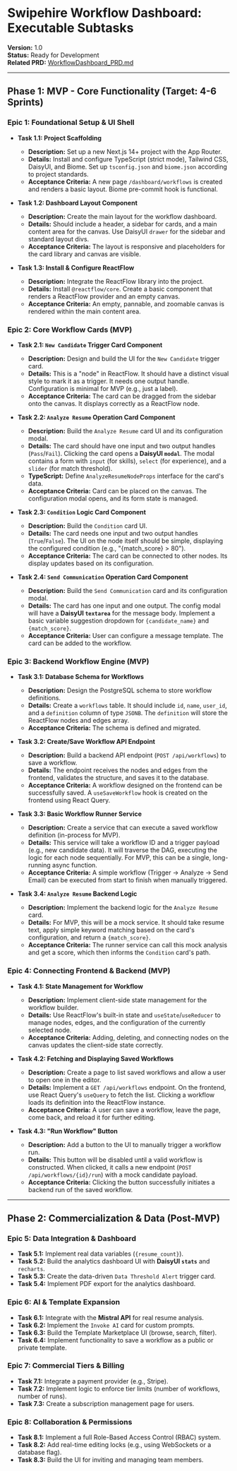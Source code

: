 
# Swipehire Workflow Dashboard: Executable Subtasks

**Version:** 1.0  
**Status:** Ready for Development  
**Related PRD:** [WorkflowDashboard_PRD.md](./WorkflowDashboard_PRD.md)

---

## Phase 1: MVP - Core Functionality (Target: 4-6 Sprints)

### Epic 1: Foundational Setup & UI Shell

*   **Task 1.1: Project Scaffolding**
    *   **Description:** Set up a new Next.js 14+ project with the App Router.
    *   **Details:** Install and configure TypeScript (strict mode), Tailwind CSS, DaisyUI, and Biome. Set up `tsconfig.json` and `biome.json` according to project standards.
    *   **Acceptance Criteria:** A new page `/dashboard/workflows` is created and renders a basic layout. Biome pre-commit hook is functional.

*   **Task 1.2: Dashboard Layout Component**
    *   **Description:** Create the main layout for the workflow dashboard.
    *   **Details:** Should include a header, a sidebar for cards, and a main content area for the canvas. Use DaisyUI `drawer` for the sidebar and standard layout divs.
    *   **Acceptance Criteria:** The layout is responsive and placeholders for the card library and canvas are visible.

*   **Task 1.3: Install & Configure ReactFlow**
    *   **Description:** Integrate the ReactFlow library into the project.
    *   **Details:** Install `@reactflow/core`. Create a basic component that renders a ReactFlow provider and an empty canvas.
    *   **Acceptance Criteria:** An empty, pannable, and zoomable canvas is rendered within the main content area.

### Epic 2: Core Workflow Cards (MVP)

*   **Task 2.1: `New Candidate` Trigger Card Component**
    *   **Description:** Design and build the UI for the `New Candidate` trigger card.
    *   **Details:** This is a "node" in ReactFlow. It should have a distinct visual style to mark it as a trigger. It needs one output handle. Configuration is minimal for MVP (e.g., just a label).
    *   **Acceptance Criteria:** The card can be dragged from the sidebar onto the canvas. It displays correctly as a ReactFlow node.

*   **Task 2.2: `Analyze Resume` Operation Card Component**
    *   **Description:** Build the `Analyze Resume` card UI and its configuration modal.
    *   **Details:** The card should have one input and two output handles (`Pass`/`Fail`). Clicking the card opens a **DaisyUI `modal`**. The modal contains a form with `input` (for skills), `select` (for experience), and a `slider` (for match threshold).
    *   **TypeScript:** Define `AnalyzeResumeNodeProps` interface for the card's data.
    *   **Acceptance Criteria:** Card can be placed on the canvas. The configuration modal opens, and its form state is managed.

*   **Task 2.3: `Condition` Logic Card Component**
    *   **Description:** Build the `Condition` card UI.
    *   **Details:** The card needs one input and two output handles (`True`/`False`). The UI on the node itself should be simple, displaying the configured condition (e.g., "{match_score} > 80").
    *   **Acceptance Criteria:** The card can be connected to other nodes. Its display updates based on its configuration.

*   **Task 2.4: `Send Communication` Operation Card Component**
    *   **Description:** Build the `Send Communication` card and its configuration modal.
    *   **Details:** The card has one input and one output. The config modal will have a **DaisyUI `textarea`** for the message body. Implement a basic variable suggestion dropdown for `{candidate_name}` and `{match_score}`.
    *   **Acceptance Criteria:** User can configure a message template. The card can be added to the workflow.

### Epic 3: Backend Workflow Engine (MVP)

*   **Task 3.1: Database Schema for Workflows**
    *   **Description:** Design the PostgreSQL schema to store workflow definitions.
    *   **Details:** Create a `workflows` table. It should include `id`, `name`, `user_id`, and a `definition` column of type `JSONB`. The `definition` will store the ReactFlow nodes and edges array.
    *   **Acceptance Criteria:** The schema is defined and migrated.

*   **Task 3.2: Create/Save Workflow API Endpoint**
    *   **Description:** Build a backend API endpoint (`POST /api/workflows`) to save a workflow.
    *   **Details:** The endpoint receives the nodes and edges from the frontend, validates the structure, and saves it to the database.
    *   **Acceptance Criteria:** A workflow designed on the frontend can be successfully saved. A `useSaveWorkflow` hook is created on the frontend using React Query.

*   **Task 3.3: Basic Workflow Runner Service**
    *   **Description:** Create a service that can execute a saved workflow definition (in-process for MVP).
    *   **Details:** This service will take a workflow ID and a trigger payload (e.g., new candidate data). It will traverse the DAG, executing the logic for each node sequentially. For MVP, this can be a single, long-running async function.
    *   **Acceptance Criteria:** A simple workflow (Trigger -> Analyze -> Send Email) can be executed from start to finish when manually triggered.

*   **Task 3.4: `Analyze Resume` Backend Logic**
    *   **Description:** Implement the backend logic for the `Analyze Resume` card.
    *   **Details:** For MVP, this will be a mock service. It should take resume text, apply simple keyword matching based on the card's configuration, and return a `{match_score}`.
    *   **Acceptance Criteria:** The runner service can call this mock analysis and get a score, which then informs the `Condition` card's path.

### Epic 4: Connecting Frontend & Backend (MVP)

*   **Task 4.1: State Management for Workflow**
    *   **Description:** Implement client-side state management for the workflow builder.
    *   **Details:** Use ReactFlow's built-in state and `useState`/`useReducer` to manage nodes, edges, and the configuration of the currently selected node.
    *   **Acceptance Criteria:** Adding, deleting, and connecting nodes on the canvas updates the client-side state correctly.

*   **Task 4.2: Fetching and Displaying Saved Workflows**
    *   **Description:** Create a page to list saved workflows and allow a user to open one in the editor.
    *   **Details:** Implement a `GET /api/workflows` endpoint. On the frontend, use React Query's `useQuery` to fetch the list. Clicking a workflow loads its definition into the ReactFlow instance.
    *   **Acceptance Criteria:** A user can save a workflow, leave the page, come back, and reload it for further editing.

*   **Task 4.3: "Run Workflow" Button**
    *   **Description:** Add a button to the UI to manually trigger a workflow run.
    *   **Details:** This button will be disabled until a valid workflow is constructed. When clicked, it calls a new endpoint (`POST /api/workflows/{id}/run`) with a mock candidate payload.
    *   **Acceptance Criteria:** Clicking the button successfully initiates a backend run of the saved workflow.

---

## Phase 2: Commercialization & Data (Post-MVP)

### Epic 5: Data Integration & Dashboard

*   **Task 5.1:** Implement real data variables (`{resume_count}`).
*   **Task 5.2:** Build the analytics dashboard UI with **DaisyUI `stats`** and `recharts`.
*   **Task 5.3:** Create the data-driven `Data Threshold Alert` trigger card.
*   **Task 5.4:** Implement PDF export for the analytics dashboard.

### Epic 6: AI & Template Expansion

*   **Task 6.1:** Integrate with the **Mistral API** for real resume analysis.
*   **Task 6.2:** Implement the `Invoke AI` card for custom prompts.
*   **Task 6.3:** Build the Template Marketplace UI (browse, search, filter).
*   **Task 6.4:** Implement functionality to save a workflow as a public or private template.

### Epic 7: Commercial Tiers & Billing

*   **Task 7.1:** Integrate a payment provider (e.g., Stripe).
*   **Task 7.2:** Implement logic to enforce tier limits (number of workflows, number of runs).
*   **Task 7.3:** Create a subscription management page for users.

### Epic 8: Collaboration & Permissions

*   **Task 8.1:** Implement a full Role-Based Access Control (RBAC) system.
*   **Task 8.2:** Add real-time editing locks (e.g., using WebSockets or a database flag).
*   **Task 8.3:** Build the UI for inviting and managing team members.

